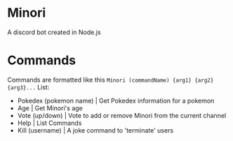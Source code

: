 # Minori

A discord bot created in Node.js

# Commands

Commands are formatted like this ```Minori (commandName) {arg1} {arg2} {arg3}...```
List:
- Pokedex (pokemon name) | Get Pokedex information for a pokemon
- Age | Get Minori's age
- Vote (up/down) | Vote to add or remove Minori from the current channel
- Help | List Commands
- Kill (username) | A joke command to 'terminate' users
